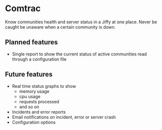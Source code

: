 # Comtrac
Know communities health and server status in a Jiffy at one place. Never be caught be unaware when a certain community is down.

## Planned features
- Single report to show the current status of active communities read through a configuration file

## Future features
- Real time status graphs to show
    + memory usage
    + cpu usage
    + requests processed
    + and so on
- Incidents and error reports
- Email notifications on incident, error or server crash
- Configuration options
